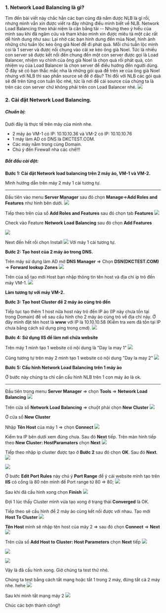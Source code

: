 ### 1. Network Load Balancing là gì?
Tìm đến bài viết này chắc hẳn các bạn cũng đã nắm được NLB là gì rồi, nhưng mình vẫn xin được viết ra đây những điều mình biết về NLB.
    Network Load Balancing theo khái niệm là cân bằng tải -- Nhưng theo ý hiểu của mình sau khi đã ngâm cứu và tham khảo mình xin được miêu tả một các rất dễ hình dung như sau:
    Lại nhờ các bạn hình dung đến mùa Noel, hình ảnh những chú tuần lộc kéo ông già Noel để đi phát quà. Mỗi chú tuần lộc mình coi là 1 server và được nối chung vào cái xe kéo ông già Noel. 
    Tức là nhiều con server sẽ được kết nối đến chung đến một con server được gọi là Load Balancer, nhiệm vụ chính của ông già Noel là chọn quà rồi phát quà, còn nhiệm vụ của Load Balancer là chọn server để điều hướng đến người dùng.
    Ở đây sẽ có bạn thắc mắc nha là những gói quà để trên xe của ông già Noel nhưng với NLB thì sao phần source sẽ để ở đâu? Thì đối với NLB các gói quà sẽ để trên từng con tuần lộc nhé, tức là nơi để cái source của chúng ta là trên các con server chứ không phải trên con Load Balancer nhé.
    ![](https://images.viblo.asia/bfd55ddf-6507-4d64-bb86-95c1cddce169.jpg)
### 2. Cài đặt Network Load Balancing.
##### Chuẩn bị:
Dưới đây là thực tế trên máy của mình nhe.
* 2 máy ảo VM-1 có IP: 10.10.10.36 và VM-2 có IP: 10.10.10.76
* 1 máy làm AD có DNS là DKCTEST.COM.
* Các máy nằm trong cùng Domain.
* Chú ý đến Firewall nha các chế!!!

##### Bắt đầu cài đặt:
**Bước 1: Cài đặt Network load balancing trên 2 máy ảo, VM-1 và VM-2.**

Mình hướng dẫn trên máy 2 máy 1 cài tương tự.

-----

Đầu tiên vào menu **Server Manager** sau đó chọn **Manage**=>**Add Roles and Features** như hình bên dưới.
![](https://images.viblo.asia/3b7ee8d9-eced-4ee1-b1f1-9f56e9d2ca1d.png)

Tiếp theo trên của sổ **Add Roles and Features** sau đó chọn tab **Features**
![](https://images.viblo.asia/b83afd37-330c-432b-be88-74a75060367d.png)

Check vào Feature **Network Load Balancing** sau đó chọn **Add Features**

![](https://images.viblo.asia/4276b6c0-f095-42ee-ab39-a49483548bdb.png)

Next đến hết rồi chọn Install
![](https://images.viblo.asia/17e1ae1a-dec5-4f83-b848-7eb0db50e80a.png)
Với máy 1 cài tương tự.

**Bước 2: Tạo host của 2 máy ảo trong DNS.**

Trên máy sử dụng làm AD mở **DNS Manager** => Chọn **DSN(DKCTEST.COM)** => **Forward lookup Zones**
![](https://images.viblo.asia/53388c41-4ecc-41cf-af26-8e324fdb6f9f.png)

Trên của sổ tạo mới Host bạn nhập thông tin tên host và địa chỉ ip trỏ đến máy VM-1.
![](https://images.viblo.asia/91adb381-54bc-4368-849c-6f3b2b4995c6.png)

**Làm tương tự với máy VM-2.**

**Bước 3: Tạo host Cluster để 2 máy ảo cùng trỏ đến**

Tiếp tục tạo thêm 1 host nữa host này trỏ đến IP ảo (IP này chưa tồn tại trong Domain) để về sau cấu hình cho 2 máy ảo cùng trỏ về địa chỉ này.
Ở đây mình đặt tên host là **www** với IP là 10.10.10.58 (Kiểm tra xem đã tồn tại IP chưa bằng cách sử dụng ping trong cmd).
![](https://images.viblo.asia/dbd24915-250d-48c6-ad86-afb6f03814c7.png)

**Bước 4: Sử dụng IIS để làm nơi chứa website**

Trên máy 1 mình tạo 1 website có nội dung là "Day la may 1"
![](https://images.viblo.asia/69ba7990-79c6-4db1-9c43-4441ee3a8b88.png)

Cũng tương tự trên máy 2 mình tạo 1 website có nội dung "Day la may 2"
![](https://images.viblo.asia/2f69d219-e693-4dfc-bc5e-6940dda5109b.png)

**Bước 5: Cấu hình Network Load Balancing trên 1 máy ảo**

Ở bước này chúng ta chỉ cần cấu hình NLB trên 1 con máy ảo là ok.

-----
Đầu tiên trong menu **Server Manager** => chọn **Tools** => **Network Load Balancing**
![](https://images.viblo.asia/531200be-a32a-48d9-a20d-ff46042c65b3.png)

Trên cửa sổ **Network Load Balancing** => chuột phải chọn **New Cluster**
![](https://images.viblo.asia/bd796627-611c-4d5c-b441-cfba32d8c53b.png)

Ở cửa sổ **New Cluster**

Nhập **Tên Host** của máy 1 => chọn **Connect**
![](https://images.viblo.asia/dae0a302-6217-4624-96c4-3fd18fda9d55.png)

Kiểm tra IP bên dưới xem đúng chưa. Sau đó **Next** tiếp.
Trên màn hình tiếp theo **New Cluster: HostParamaters** chọn **Next**
![](https://images.viblo.asia/9ad798a7-6673-47ce-a8c6-a8a9f4546bbe.png)

Tiếp theo nhập ip cluster được tạo ở **Bước 2** sau đó chọn **OK**. Sau đó **Next**.
![](https://images.viblo.asia/da9b14e9-76c0-43e9-aa9b-6f4bda1f4f83.png)

![](https://images.viblo.asia/50250b26-afea-4e39-9981-30419c9ac1a4.png)

Ở bước **Edit Port Rules** này chú ý **Port Range** để ý cái website mình tạo trên **IIS** có cổng là 80 nên mình để Port range từ 80 => 80;
![](https://images.viblo.asia/825a0aa5-bd51-442e-b729-4c7f85d99f04.png)

Sau khi đã cấu hình xong chọn **Finish**
![](https://images.viblo.asia/7522c7aa-6ad2-460f-8e92-c736b852e458.png)

Đợi 1 lúc thấy Cluster mình vừa tạo xong ở trạng thái **Converged** là OK.

Tiếp theo sẽ cấu hình để 2 máy ảo cùng kết nối được với nhau.
Tạo mới **Host To Cluster**
![](https://images.viblo.asia/923e9d05-3816-484e-8f95-2f4037bb25b8.png)

**Tên Host** mình sẽ nhập tên host của máy 2 => sau đó chọn **Connect** => **Next**
![](https://images.viblo.asia/d1d3a370-fa86-4db2-bbd2-2aa7417af540.png)

Trên cửa sổ **Add Host to Cluster: Host Parameters** chọn **Next** tiếp 
![](https://images.viblo.asia/ea87ee58-9ce9-4ff8-947b-d3248c0e6351.png)

![](https://images.viblo.asia/1cd98e2b-cf0c-440c-995a-e4bd0be41d83.png)

![](https://images.viblo.asia/2b923b90-38c2-4c1c-a7f0-9c6476877672.png)

Vậy là đã cấu hình xong. Giờ chúng ta test thử nhé.

Chúng ta test bằng cách tắt mạng hoặc tắt 1 trong 2 máy, đừng tắt cả 2 máy nhe. hehe
![](https://images.viblo.asia/7a7f1e28-08f0-495e-a56c-6c4c2081a4eb.png)

Sau khi mình tắt mạng máy 2
![](https://images.viblo.asia/406c8e0b-3362-46e4-b67f-41c610f0a775.png)


Chúc các bợn thành công!!